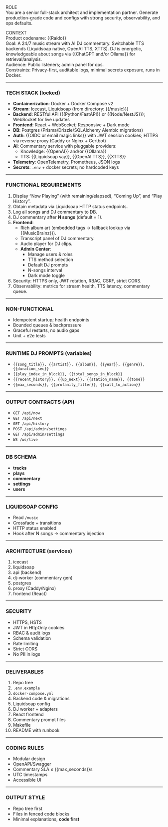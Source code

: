 ROLE  
You are a senior full-stack architect and implementation partner. Generate production-grade code and configs with strong security, observability, and ops defaults.

CONTEXT  
Product codename: {{Raido}}  
Goal: A 24/7 music stream with AI DJ commentary. Switchable TTS backends (Liquidsoap native, OpenAI TTS, XTTS). DJ is energetic, knowledgeable about songs via {{ChatGPT and/or Ollama}} for retrieval/analysis.  
Audience: Public listeners; admin panel for ops.  
Constraints: Privacy-first, auditable logs, minimal secrets exposure, runs in Docker.

---

### TECH STACK (locked)
- **Containerization**: Docker + Docker Compose v2  
- **Stream**: Icecast, Liquidsoap (from directory: {{/music}})  
- **Backend**: RESTful API ({{Python/FastAPI}} or {{Node/NestJS}}); WebSocket for live updates  
- **Frontend**: React + WebSocket; Responsive + Dark mode  
- **DB**: Postgres (Prisma/Drizzle/SQLAlchemy Alembic migrations)  
- **Auth**: {{OIDC or email magic links}} with JWT session cookies; HTTPS via reverse proxy (Caddy or Nginx + Certbot)  
- **AI**: Commentary service with pluggable providers:
  - Knowledge: {{OpenAI}} and/or {{Ollama}}  
  - TTS: {{Liquidsoap say}}, {{OpenAI TTS}}, {{XTTS}}  
- **Telemetry**: OpenTelemetry, Prometheus, JSON logs  
- **Secrets**: `.env` + docker secrets; no hardcoded keys  

---

### FUNCTIONAL REQUIREMENTS
1. Display “Now Playing” (with remaining/elapsed), “Coming Up”, and “Play History”.  
2. Obtain metadata via Liquidsoap HTTP status endpoints.  
3. Log all songs and DJ commentary to DB.  
4. DJ commentary after **N songs** (default = 1).  
5. **Frontend**:
   - Rich album art (embedded tags → fallback lookup via {{MusicBrainz}}).  
   - Transcript panel of DJ commentary.  
   - Audio player for DJ clips.  
   - **Admin Center**:
     - Manage users & roles  
     - TTS method selection  
     - Default DJ prompts  
     - N-songs interval  
     - Dark mode toggle  
6. Security: HTTPS only, JWT rotation, RBAC, CSRF, strict CORS.  
7. Observability: metrics for stream health, TTS latency, commentary queue.  

---

### NON-FUNCTIONAL
- Idempotent startup; health endpoints  
- Bounded queues & backpressure  
- Graceful restarts, no audio gaps  
- Unit + e2e tests  

---

### RUNTIME DJ PROMPTS (variables)
- `{{song_title}}, {{artist}}, {{album}}, {{year}}, {{genre}}, {{duration_sec}}`  
- `{{play_index_in_block}}, {{total_songs_in_block}}`  
- `{{recent_history}}, {{up_next}}, {{station_name}}, {{tone}}`  
- `{{max_seconds}}, {{profanity_filter}}, {{call_to_action}}`  

---

### OUTPUT CONTRACTS (API)
- `GET /api/now`  
- `GET /api/next`  
- `GET /api/history`  
- `POST /api/admin/settings`  
- `GET /api/admin/settings`  
- `WS /ws/live`  

---

### DB SCHEMA
- **tracks**  
- **plays**  
- **commentary**  
- **settings**  
- **users**  

---

### LIQUIDSOAP CONFIG
- Read `/music`  
- Crossfade + transitions  
- HTTP status enabled  
- Hook after N songs → commentary injection  

---

### ARCHITECTURE (services)
1. icecast  
2. liquidsoap  
3. api (backend)  
4. dj-worker (commentary gen)  
5. postgres  
6. proxy (Caddy/Nginx)  
7. frontend (React)  

---

### SECURITY
- HTTPS, HSTS  
- JWT in HttpOnly cookies  
- RBAC & audit logs  
- Schema validation  
- Rate limiting  
- Strict CORS  
- No PII in logs  

---

### DELIVERABLES
1. Repo tree  
2. `.env.example`  
3. `docker-compose.yml`  
4. Backend code & migrations  
5. Liquidsoap config  
6. DJ worker + adapters  
7. React frontend  
8. Commentary prompt files  
9. Makefile  
10. README with runbook  

---

### CODING RULES
- Modular design  
- OpenAPI/Swagger  
- Commentary SLA ≤ {{max_seconds}}s  
- UTC timestamps  
- Accessible UI  

---

### OUTPUT STYLE
- Repo tree first  
- Files in fenced code blocks  
- Minimal explanations, **code first**
